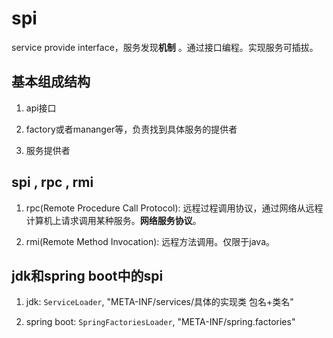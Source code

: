 # spi

service provide interface，服务发现**机制**
。通过接口编程。实现服务可插拔。

## 基本组成结构
 
1. api接口

2. factory或者mananger等，负责找到具体服务的提供者

3. 服务提供者


## spi , rpc , rmi 

1. rpc(Remote Procedure Call Protocol): 远程过程调用协议，通过网络从远程计算机上请求调用某种服务。**网络服务协议**。 

2. rmi(Remote Method Invocation): 远程方法调用。仅限于java。

## jdk和spring boot中的spi

1. jdk: `ServiceLoader`, "META-INF/services/具体的实现类 包名+类名"

2. spring boot: `SpringFactoriesLoader`, "META-INF/spring.factories"

